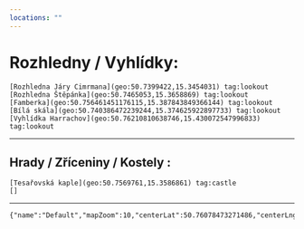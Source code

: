 ```yaml
---
locations: ""
---
```

# Rozhledny / Vyhlídky:
	[Rozhledna Járy Cimrmana](geo:50.7399422,15.3454031) tag:lookout
	[Rozhledna Štěpánka](geo:50.7465053,15.3658869) tag:lookout 
	[Famberka](geo:50.756461451176115,15.387843849366144) tag:lookout
	[Bílá skála](geo:50.740386472239244,15.374625922897733) tag:lookout
	[Vyhlídka Harrachov](geo:50.76210810638746,15.430072547996833) tag:lookout
	

---

## Hrady / Zříceniny / Kostely  :
	[Tesařovská kaple](geo:50.7569761,15.3586861) tag:castle 
	[]
---


```mapview
{"name":"Default","mapZoom":10,"centerLat":50.76078473271486,"centerLng":15.364379882812502,"query":"","chosenMapSource":0,"showLinks":true,"linkColor":"red"}
```
